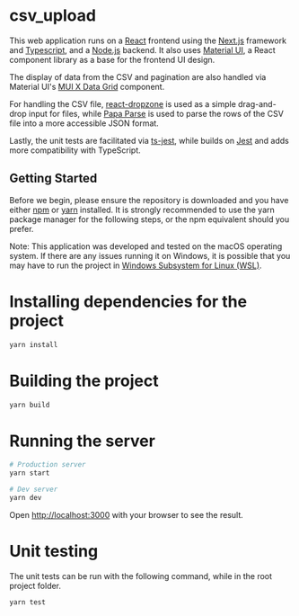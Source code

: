 # csv_upload

This web application runs on a [React](https://react.dev/) frontend using the [Next.js](https://nextjs.org/) framework and [Typescript](https://www.typescriptlang.org/), and a [Node.js](https://nodejs.org/en) backend. It also uses [Material UI](https://mui.com/), a React component library as a base for the frontend UI design.

The display of data from the CSV and pagination are also handled via Material UI's [MUI X Data Grid](https://mui.com/x/react-data-grid/getting-started/) component.

For handling the CSV file, [react-dropzone](https://react-dropzone.js.org/) is used as a simple drag-and-drop input for files, while [Papa Parse](https://www.papaparse.com/) is used to parse the rows of the CSV file into a more accessible JSON format.

Lastly, the unit tests are facilitated via [ts-jest](https://kulshekhar.github.io/ts-jest/), while builds on [Jest](https://jestjs.io/) and adds more compatibility with TypeScript.

## Getting Started

Before we begin, please ensure the repository is downloaded and you have either [npm](https://www.npmjs.com/) or [yarn](https://yarnpkg.com/) installed. It is strongly recommended to use the yarn package manager for the following steps, or the npm equivalent should you prefer.

Note: This application was developed and tested on the macOS operating system. If there are any issues running it on Windows, it is possible that you may have to run the project in [Windows Subsystem for Linux (WSL)](https://learn.microsoft.com/en-us/windows/wsl/install).

# Installing dependencies for the project

```bash
yarn install
```

# Building the project

```bash
yarn build
```

# Running the server

```bash
# Production server
yarn start

# Dev server
yarn dev
```

Open [http://localhost:3000](http://localhost:3000) with your browser to see the result.

# Unit testing

The unit tests can be run with the following command, while in the root project folder.

```bash
yarn test
```
